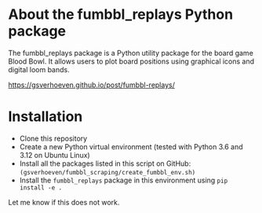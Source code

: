 # About the fumbbl_replays Python package

The fumbbl_replays package is a Python utility package for the board game Blood Bowl. It allows users to plot board positions using graphical icons and digital loom bands.

https://gsverhoeven.github.io/post/fumbbl-replays/

# Installation

* Clone this repository
* Create a new Python virtual environment (tested with Python 3.6 and 3.12 on Ubuntu Linux)
* Install all the packages listed in this script on GitHub: `(gsverhoeven/fumbbl_scraping/create_fumbbl_env.sh)` 
* Install the `fumbbl_replays` package in this environment using `pip install -e .`

Let me know if this does not work.